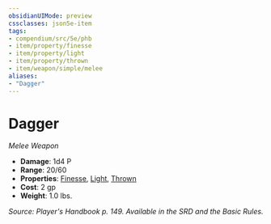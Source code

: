 ```yaml
---
obsidianUIMode: preview
cssclasses: json5e-item
tags:
- compendium/src/5e/phb
- item/property/finesse
- item/property/light
- item/property/thrown
- item/weapon/simple/melee
aliases: 
- "Dagger"
---
```

# Dagger
*Melee Weapon*  

- **Damage**: 1d4 P
- **Range**: 20/60
- **Properties**: [Finesse](/Systems/5e/rules/item-properties.md#Finesse), [Light](/Systems/5e/rules/item-properties.md#Light), [Thrown](/Systems/5e/rules/item-properties.md#Thrown)
- **Cost**: 2 gp
- **Weight**: 1.0 lbs.

*Source: Player's Handbook p. 149. Available in the SRD and the Basic Rules.*